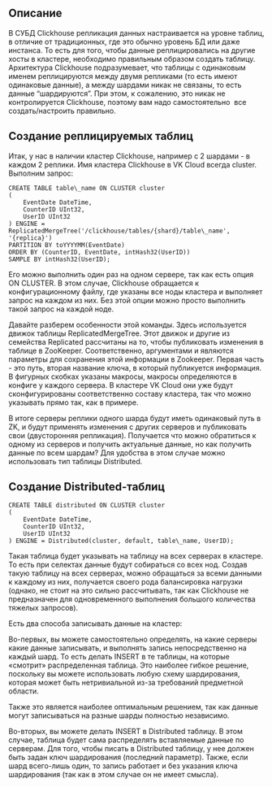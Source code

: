 ## Описание

В СУБД Clickhouse репликация данных настраивается на уровне таблиц, в отличие от традиционных, где это обычно уровень БД или даже инстанса. То есть для того, чтобы данные реплицировались на другие хосты в кластере, необходимо правильным образом создать таблицу. Архитектура Clickhouse подразумевает, что таблицы с одинаковым именем реплицируются между двумя репликами (то есть имеют одинаковые данные), а между шардами никак не связаны, то есть данные “шардируются”. При этом, к сожалению, это никак не контролируется Clickhouse, поэтому вам надо самостоятельно  все создать/настроить правильно.

## Создание реплицируемых таблиц

Итак, у нас в наличии кластер Clickhouse, например с 2 шардами - в каждом 2 реплики. Имя кластера Clickhouse в VK Cloud всегда cluster. Выполним запрос:

```
CREATE TABLE table\_name ON CLUSTER cluster
(
    EventDate DateTime,
    CounterID UInt32,
    UserID UInt32
) ENGINE = ReplicatedMergeTree('/clickhouse/tables/{shard}/table\_name', '{replica}')
PARTITION BY toYYYYMM(EventDate)
ORDER BY (CounterID, EventDate, intHash32(UserID))
SAMPLE BY intHash32(UserID);
```

Его можно выполнить один раз на одном сервере, так как есть опция ON CLUSTER. В этом случае, Clickhouse обращается к конфигурационному файлу, где указаны все ноды кластера и выполняет запрос на каждом из них. Без этой опции можно просто выполнить такой запрос на каждой ноде.

Давайте разберем особенности этой команды. Здесь используется движок таблицы ReplicatedMergeTree. Этот движок и другие из семейства Replicated рассчитаны на то, чтобы публиковать изменения в таблице в ZooKeeper. Соответственно, аргументами и являются параметры для сохранения этой информации в Zookeeper. Первая часть - это путь, вторая название ключа, в который публикуется информация. В фигурных скобках указаны макросы, макросы определяются в конфиге у каждого сервера. В кластере VK Cloud они уже будут сконфигурированы соответственно составу кластера, так что можно указывать прямо так, как в примере.

В итоге серверы реплики одного шарда будут иметь одинаковый путь в ZK, и будут применять изменения с других серверов и публиковать свои (двусторонняя репликация). Получается что можно обратиться к одному из серверов и получить актуальные данные, но как получить данные по всем шардам? Для удобства в этом случае можно использовать тип таблицы Distributed.

## Создание Distributed-таблиц

```
CREATE TABLE distributed ON CLUSTER cluster
(
    EventDate DateTime,
    CounterID UInt32,
    UserID UInt32
) ENGINE = Distributed(cluster, default, table\_name, UserID);
```

Такая таблица будет указывать на таблицу на всех серверах в кластере. То есть при селектах данные будут собираться со всех нод. Создав такую таблицу на всех серверах, можно обращаться за всеми данными к каждому из них, получается своего рода балансировка нагрузки (однако, не стоит на это сильно рассчитывать, так как Clickhouse не предназначен для одновременного выполнения большого количества тяжелых запросов).

Есть два способа записывать данные на кластер:

Во-первых, вы можете самостоятельно определять, на какие серверы какие данные записывать, и выполнять запись непосредственно на каждый шард. То есть делать INSERT в те таблицы, на которые «смотрит» распределенная таблица. Это наиболее гибкое решение, поскольку вы можете использовать любую схему шардирования, которая может быть нетривиальной из-за требований предметной области.

Также это является наиболее оптимальным решением, так как данные могут записываться на разные шарды полностью независимо.

Во-вторых, вы можете делать INSERT в Distributed таблицу. В этом случае, таблица будет сама распределять вставляемые данные по серверам. Для того, чтобы писать в Distributed таблицу, у нее должен быть задан ключ шардирования (последний параметр). Также, если шард всего-лишь один, то запись работает и без указания ключа шардирования (так как в этом случае он не имеет смысла).

